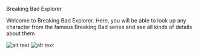 Breaking Bad Explorer 

Welcome to Breaking Bad Explorer. 
Here, you will be able to look up any character from the famous Breaking Bad series 
and see all kinds of details about them

![alt text](https://imgur.com/a/Gb8iSaT)
![alt text](https://imgur.com/a/YZqyhHU)
